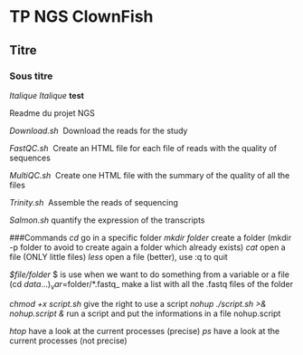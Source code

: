 # TP NGS ClownFish

## Titre
### Sous titre
*Italique*
_Italique_
**test**

Readme du projet NGS


_Download.sh_
&nbsp;Download the reads for the study

_FastQC.sh_
&nbsp;Create an HTML file for each file of reads with the quality of sequences

_MultiQC.sh_
&nbsp;Create one HTML file with the summary of the quality of all the files

_Trinity.sh_
&nbsp;Assemble the reads of sequencing

_Salmon.sh_
quantify the expression of the transcripts


###Commands
_cd_ go in a specific folder
_mkdir folder_ create a folder (mkdir -p folder to avoid to create again a folder which already exists) 
_cat_ open a file (ONLY little files)
_less_ open a file (better), use :q to quit

_$file/folder_ $ is use when we want to do something from a variable or a file (cd $data ...)
_var=$folder/*.fastq_ make a list with all the .fastq files of the folder

_chmod +x script.sh_ give the right to use a script 
_nohup ./script.sh >& nohup.script &_ run a script and put the informations in a file nohup.script

_htop_ have a look at the current processes (precise)
_ps_ have a look at the current processes (not precise)










